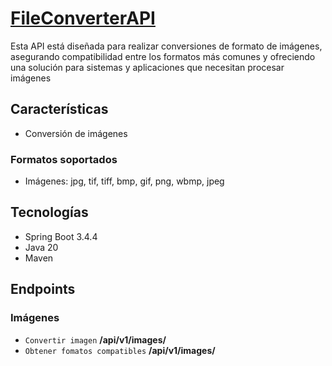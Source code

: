 # [FileConverterAPI](https://github.com/Marc0Franc0/FileConverterAPI#file-converter-api)

Esta API está diseñada para realizar conversiones de formato de imágenes, asegurando compatibilidad entre los formatos más comunes y ofreciendo una solución para sistemas y aplicaciones que necesitan procesar imágenes

## Características
- Conversión de imágenes
### Formatos soportados
- Imágenes: jpg, tif, tiff, bmp, gif, png, wbmp, jpeg
## Tecnologías
- Spring Boot 3.4.4
- Java 20
- Maven
## Endpoints
### Imágenes 
- ```Convertir imagen``` **/api/v1/images/**
- ```Obtener fomatos compatibles``` **/api/v1/images/**